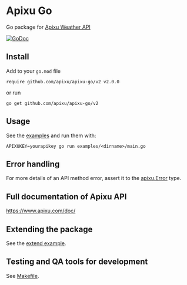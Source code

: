 # Apixu Go

Go package for [Apixu Weather API](https://www.apixu.com/api.aspx)

[![GoDoc](https://godoc.org/github.com/apixu/apixu-go?status.svg)](https://godoc.org/github.com/apixu/apixu-go)

## Install

Add to your `go.mod` file
```
require github.com/apixu/apixu-go/v2 v2.0.0
```
or run
```
go get github.com/apixu/apixu-go/v2
```

## Usage

See the [examples](./examples) and run them with:
```
APIXUKEY=yourapikey go run examples/<dirname>/main.go
```

## Error handling

For more details of an API method error, assert it to the [apixu.Error](./error.go) type.

## Full documentation of Apixu API

https://www.apixu.com/doc/

## Extending the package

See the [extend example](./examples/extend/main.go).

## Testing and QA tools for development

See [Makefile](./Makefile).
